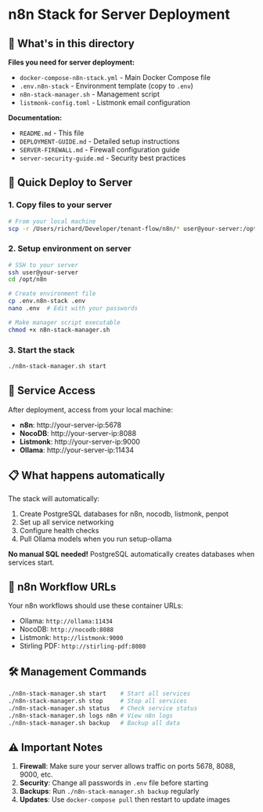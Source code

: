 # n8n Stack for Server Deployment

## 📁 What's in this directory

**Files you need for server deployment:**
- `docker-compose-n8n-stack.yml` - Main Docker Compose file
- `.env.n8n-stack` - Environment template (copy to `.env`)
- `n8n-stack-manager.sh` - Management script
- `listmonk-config.toml` - Listmonk email configuration

**Documentation:**
- `README.md` - This file
- `DEPLOYMENT-GUIDE.md` - Detailed setup instructions
- `SERVER-FIREWALL.md` - Firewall configuration guide
- `server-security-guide.md` - Security best practices

## 🚀 Quick Deploy to Server

### 1. Copy files to your server
```bash
# From your local machine
scp -r /Users/richard/Developer/tenant-flow/n8n/* user@your-server:/opt/n8n/
```

### 2. Setup environment on server
```bash
# SSH to your server
ssh user@your-server
cd /opt/n8n

# Create environment file
cp .env.n8n-stack .env
nano .env  # Edit with your passwords

# Make manager script executable
chmod +x n8n-stack-manager.sh
```

### 3. Start the stack
```bash
./n8n-stack-manager.sh start
```

## 🔗 Service Access

After deployment, access from your local machine:
- **n8n**: http://your-server-ip:5678
- **NocoDB**: http://your-server-ip:8088
- **Listmonk**: http://your-server-ip:9000
- **Ollama**: http://your-server-ip:11434

## 📋 What happens automatically

The stack will automatically:
1. Create PostgreSQL databases for n8n, nocodb, listmonk, penpot
2. Set up all service networking
3. Configure health checks
4. Pull Ollama models when you run setup-ollama

**No manual SQL needed!** PostgreSQL automatically creates databases when services start.

## 🎯 n8n Workflow URLs

Your n8n workflows should use these container URLs:
- Ollama: `http://ollama:11434`
- NocoDB: `http://nocodb:8088` 
- Listmonk: `http://listmonk:9000`
- Stirling PDF: `http://stirling-pdf:8080`

## 🛠️ Management Commands

```bash
./n8n-stack-manager.sh start    # Start all services
./n8n-stack-manager.sh stop     # Stop all services  
./n8n-stack-manager.sh status   # Check service status
./n8n-stack-manager.sh logs n8n # View n8n logs
./n8n-stack-manager.sh backup   # Backup all data
```

## ⚠️ Important Notes

1. **Firewall**: Make sure your server allows traffic on ports 5678, 8088, 9000, etc.
2. **Security**: Change all passwords in `.env` file before starting
3. **Backups**: Run `./n8n-stack-manager.sh backup` regularly
4. **Updates**: Use `docker-compose pull` then restart to update images